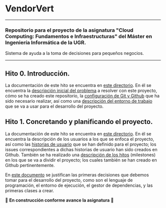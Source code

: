 # VendorVert
---

### Repositorio para el proyecto de la asignatura "Cloud Computing: Fundamentos e Infraestructuras" del Máster en Ingeniería Informática de la UGR.

Sistema de ayuda a la toma de decisiones para pequeños negocios.

***

## Hito 0. Introducción.

La documentación de este hito se encuentra en [este directorio](docs/hito0). En él se encuentra la [descripción inicial del problema](docs/hito0/0_descripcion_problema.md) a resolver con este proyecto, cómo se ha creado este repositorio, la [configuración de Git y Github](docs/hito0/0_creacion_repositorio.md) que ha sido necesario realizar, así como una [descripción del entorno de trabajo](docs/hito0/0_entorno_trabajo.md) que se va a usar para el desarrollo del proyecto.

## Hito 1. Concretando y planificando el proyecto.

La documentación de este hito se encuentra en [este directorio](docs/hito1). En él se encuentra la descripción de los usuarios a los que se enfoca el proyecto, así como las [historias de usuario](docs/hito1/1_historias_usuario.md) que se han definido para el proyecto; los issues correspondientes a dichas historias de usuario han sido creados en Github. También se ha realizado una [descripción de los hitos](docs/hito1/1_hitos_proyecto.md) (milestones) en los que se va a dividir el proyecto; los cuales también se han creado en Github pertinentemente. 

En [este documento](docs/hito1/1_primeras_decisiones.md) se justifican las primeras decisiones que debemos tomar para el desarrollo del proyecto, como son el lenguaje de programación, el entorno de ejecución, el gestor de dependencias, y las primeras clases a crear. 

:construction: **En construcción conforme avance la asignatura** :construction: